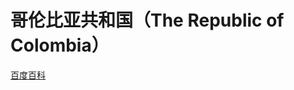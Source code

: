 # 哥伦比亚共和国（The Republic of Colombia）

[百度百科](https://baike.baidu.com/item/%E5%93%A5%E4%BC%A6%E6%AF%94%E4%BA%9A%E5%85%B1%E5%92%8C%E5%9B%BD/2441154)